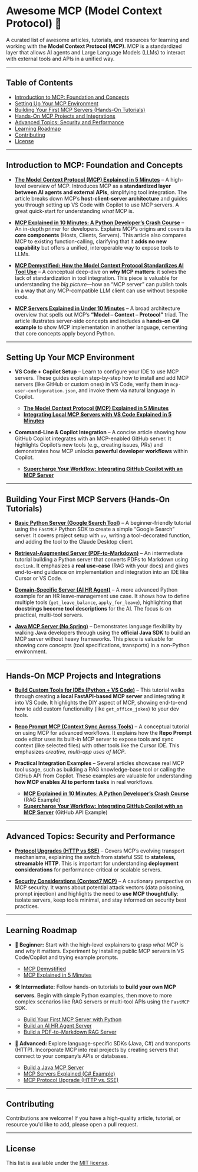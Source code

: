 # Awesome MCP (Model Context Protocol) 🤖

A curated list of awesome articles, tutorials, and resources for learning and working with the **Model Context Protocol (MCP)**. MCP is a standardized layer that allows AI agents and Large Language Models (LLMs) to interact with external tools and APIs in a unified way.

---

## Table of Contents

- [Introduction to MCP: Foundation and Concepts](#introduction-to-mcp-foundation-and-concepts)
- [Setting Up Your MCP Environment](#setting-up-your-mcp-environment)
- [Building Your First MCP Servers (Hands-On Tutorials)](#building-your-first-mcp-servers-hands-on-tutorials)
- [Hands-On MCP Projects and Integrations](#hands-on-mcp-projects-and-integrations)
- [Advanced Topics: Security and Performance](#advanced-topics-security-and-performance)
- [Learning Roadmap](#learning-roadmap)
- [Contributing](#contributing)
- [License](#license)

---

## Introduction to MCP: Foundation and Concepts

* **[The Model Context Protocol (MCP) Explained in 5 Minutes](https://www.techiediaries.com/model-context-protocol-mcp-explained-in-5-minutes/)** – A high-level overview of MCP. Introduces MCP as a **standardized layer between AI agents and external APIs**, simplifying tool integration. The article breaks down MCP’s **host-client-server architecture** and guides you through setting up VS Code with Copilot to use MCP servers. A great quick-start for understanding *what* MCP is.

* **[MCP Explained in 10 Minutes: A Python Developer’s Crash Course](https://www.techiediaries.com/mcp-explained-in-10-minutes-a-python-developers-crash-course/)** – An in-depth primer for developers. Explains MCP’s origins and covers its **core components** (Hosts, Clients, Servers). This article also compares MCP to existing function-calling, clarifying that it **adds no new capability** but offers a unified, interoperable way to expose tools to LLMs.

* **[MCP Demystified: How the Model Context Protocol Standardizes AI Tool Use](https://www.techiediaries.com/mcp-demystified-how-the-model-context-protocol-standardizes-ai-tool-use/)** – A conceptual deep-dive on **why MCP matters**: it solves the lack of standardization in tool integration. This piece is valuable for understanding the *big picture*—how an “MCP server” can publish tools in a way that any MCP-compatible LLM client can use without bespoke code.

* **[MCP Servers Explained in Under 10 Minutes](https://www.techiediaries.com/mcp-servers-explained-in-under-10-minutes/)** – A broad architecture overview that spells out MCP’s **“Model – Context – Protocol”** triad. The article illustrates server-side concepts and includes a **hands-on C# example** to show MCP implementation in another language, cementing that core concepts apply beyond Python.

---

## Setting Up Your MCP Environment

* **VS Code + Copilot Setup** – Learn to configure your IDE to use MCP servers. These guides explain step-by-step how to install and add MCP servers (like GitHub or custom ones) in VS Code, verify them in `mcp-user-configuration.json`, and invoke them via natural language in Copilot.
    * **[The Model Context Protocol (MCP) Explained in 5 Minutes](https://www.techiediaries.com/the-model-context-protocol-mcp-explained-in-5-minutes/)**
    * **[Integrating Local MCP Servers with VS Code Explained in 5 Minutes](https://www.techiediaries.com/integrating-local-mcp-servers-with-vs-code-explained-in-5-minutes/)**

* **Command-Line & Copilot Integration** – A concise article showing how GitHub Copilot integrates with an MCP-enabled GitHub server. It highlights Copilot’s new tools (e.g., creating issues, PRs) and demonstrates how MCP unlocks **powerful developer workflows** within Copilot.
    * **[Supercharge Your Workflow: Integrating GitHub Copilot with an MCP Server](https://www.techiediaries.com/supercharge-your-workflow-integrating-github-copilot-with-an-mcp-server/)**

---

## Building Your First MCP Servers (Hands-On Tutorials)

* **[Basic Python Server (Google Search Tool)](https://www.techiediaries.com/build-a-custom-ai-tool-your-first-mcp-server-with-python-explained-in-5-minutes/)** – A beginner-friendly tutorial using the `FastMCP` Python SDK to create a simple “Google Search” server. It covers project setup with `uv`, writing a tool-decorated function, and adding the tool to the Claude Desktop client.

* **[Retrieval-Augmented Server (PDF-to-Markdown)](https://www.techiediaries.com/build-a-local-pdf-to-markdown-mcp-server-for-your-ide-in-just-10-minutes/)** – An intermediate tutorial building a Python server that converts PDFs to Markdown using `doclink`. It emphasizes a **real use-case** (RAG with your docs) and gives end-to-end guidance on implementation and integration into an IDE like Cursor or VS Code.

* **[Domain-Specific Server (AI HR Agent)](https://www.techiediaries.com/build-an-ai-hr-agent-your-first-mcp-server-explained-in-10-minutes/)** – A more advanced Python example for an HR leave-management use case. It shows how to define multiple tools (`get_leave_balance`, `apply_for_leave`), highlighting that **docstrings become tool descriptions** for the AI. The focus is on practical, multi-tool servers.

* **[Java MCP Server (No Spring)](https://www.techiediaries.com/build-a-java-mcp-server-in-10-minutes-no-spring-needed/)** – Demonstrates language flexibility by walking Java developers through using the **official Java SDK** to build an MCP server without heavy frameworks. This piece is valuable for showing core concepts (tool specifications, transports) in a non-Python environment.

---

## Hands-On MCP Projects and Integrations

* **[Build Custom Tools for IDEs (Python + VS Code)](https://www.techiediaries.com/integrating-local-mcp-servers-with-vs-code-explained-in-5-minutes/)** – This tutorial walks through creating a **local FastAPI-based MCP server** and integrating it into VS Code. It highlights the DIY aspect of MCP, showing end-to-end how to add custom functionality (like `get_office_jokes`) to your dev tools.

* **[Repo Prompt MCP (Context Sync Across Tools)](https://www.techiediaries.com/repo-prompts-mcp-server-explained-in-5-minutes/)** – A conceptual tutorial on using MCP for advanced workflows. It explains how the **Repo Prompt** code editor uses its built-in MCP server to expose tools and sync context (like selected files) with other tools like the Cursor IDE. This emphasizes *creative, multi-app uses of MCP*.

* **Practical Integration Examples** – Several articles showcase real MCP tool usage, such as building a RAG knowledge-base tool or calling the GitHub API from Copilot. These examples are valuable for understanding **how MCP enables AI to perform tasks** in real workflows.
    * **[MCP Explained in 10 Minutes: A Python Developer’s Crash Course](https://www.techiediaries.com/mcp-explained-in-10-minutes-a-python-developers-crash-course/)** (RAG Example)
    * **[Supercharge Your Workflow: Integrating GitHub Copilot with an MCP Server](https://www.techiediaries.com/supercharge-your-workflow-integrating-github-copilot-with-an-mcp-server/)** (GitHub API Example)

---

## Advanced Topics: Security and Performance

* **[Protocol Upgrades (HTTP vs SSE)](https://10xdev.blog/mcp-protocol-upgrade-why-streamable-http-beats-sse/)** – Covers MCP’s evolving transport mechanisms, explaining the switch from stateful SSE to **stateless, streamable HTTP**. This is important for understanding **deployment considerations** for performance-critical or scalable servers.

* **[Security Considerations (Context7 MCP)](https://10xdev.blog/context-7-mcp-explained-balancing-speed-and-security-in-ai-coding/)** – A cautionary perspective on MCP security. It warns about potential attack vectors (data poisoning, prompt injection) and highlights the need to **use MCP thoughtfully**: isolate servers, keep tools minimal, and stay informed on security best practices.

---

## Learning Roadmap

* **🔰 Beginner:** Start with the high-level explainers to grasp *what* MCP is and *why* it matters. Experiment by installing public MCP servers in VS Code/Copilot and trying example prompts.
    * [MCP Demystified](https://www.techiediaries.com/mcp-demystified-how-the-model-context-protocol-standardizes-ai-tool-use/)
    * [MCP Explained in 5 Minutes](https://www.techiediaries.com/model-context-protocol-mcp-explained-in-5-minutes/)

* **🛠️ Intermediate:** Follow hands-on tutorials to **build your own MCP servers**. Begin with simple Python examples, then move to more complex scenarios like RAG servers or multi-tool APIs using the `FastMCP` SDK.
    * [Build Your First MCP Server with Python](https://www.techiediaries.com/build-a-custom-ai-tool-your-first-mcp-server-with-python-explained-in-5-minutes/)
    * [Build an AI HR Agent Server](https://www.techiediaries.com/build-an-ai-hr-agent-your-first-mcp-server-explained-in-10-minutes/)
    * [Build a PDF-to-Markdown RAG Server](https://www.techiediaries.com/build-a-local-pdf-to-markdown-mcp-server-for-your-ide-in-just-10-minutes/)

* **🚀 Advanced:** Explore language-specific SDKs (Java, C#) and transports (HTTP). Incorporate MCP into real projects by creating servers that connect to your company’s APIs or databases.
    * [Build a Java MCP Server](https://www.techiediaries.com/build-a-java-mcp-server-in-10-minutes-no-spring-needed/)
    * [MCP Servers Explained (C# Example)](https://www.techiediaries.com/mcp-servers-explained-in-under-10-minutes/)
    * [MCP Protocol Upgrade (HTTP vs. SSE)](https://10xdev.blog/mcp-protocol-upgrade-why-streamable-http-beats-sse/)

---

## Contributing

Contributions are welcome! If you have a high-quality article, tutorial, or resource you'd like to add, please open a pull request.

---

## License

This list is available under the [MIT license](LICENSE).
